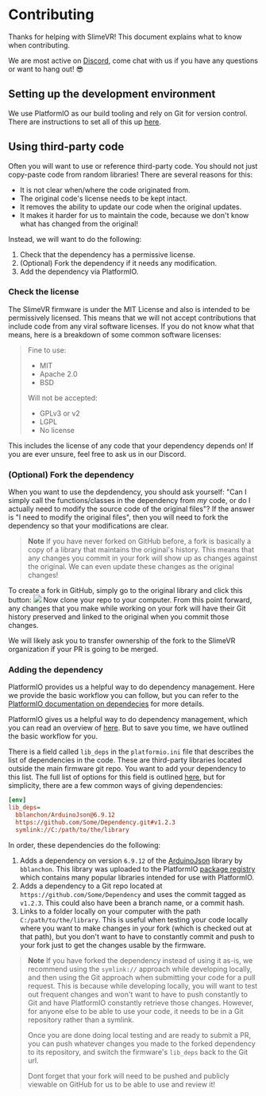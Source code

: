 # Contributing

Thanks for helping with SlimeVR! This document explains what to know when
contributing.

We are most active on [Discord](https://discord.gg/SlimeVR), come chat with us if you
have any questions or want to hang out! 😎

## Setting up the development environment

We use PlatformIO as our build tooling and rely on Git for version control. There are
instructions to set all of this up [here](https://docs.slimevr.dev/firmware/setup-and-install.html).

## Using third-party code

Often you will want to use or reference third-party code. You should not just
copy-paste code from random libraries! There are several reasons for this:

- It is not clear when/where the code originated from.
- The original code's license needs to be kept intact.
- It removes the ability to update our code when the original updates.
- It makes it harder for us to maintain the code, because we don't know what has changed
  from the original!

Instead, we will want to do the following:

1. Check that the dependency has a permissive license.
1. (Optional) Fork the dependency if it needs any modification.
1. Add the dependency via PlatformIO.

### Check the license

The SlimeVR firmware is under the MIT License and also is intended to be permissively
licensed. This means that we will not accept contributions that include code from any
viral software licenses. If you do not know what that means, here is a breakdown of some
common software licenses:

> Fine to use:
>
> - MIT
> - Apache 2.0
> - BSD
>
> Will not be accepted:
>
> - GPLv3 or v2
> - LGPL
> - No license

This includes the license of any code that your dependency depends on! If you are ever
unsure, feel free to ask us in our Discord.

### (Optional) Fork the dependency

When you want to use the depdendency, you should ask yourself: "Can I simply call the
functions/classes in the dependency from _my_ code, or do I actually need to modify the
source code of the original files"? If the answer is "I need to modify the original
files", then you will need to fork the dependency so that your modifications are clear.

> **Note**
> If you have never forked on GitHub before, a fork is basically a copy of a library that
> maintains the original's history. This means that any changes you commit in your fork
> will show up as changes against the original. We can even update these changes as the
> original changes!

To create a fork in GitHub, simply go to the original library and click this button:
![](https://docs.github.com/assets/cb-28613/images/help/repository/fork_button.png)
Now clone your repo to your computer. From this point forward, any changes that you
make while working on your fork will have their Git history preserved and linked to the
original when you commit those changes.

We will likely ask you to transfer ownership of the fork to the SlimeVR organization if
your PR is going to be merged.

### Adding the dependency

PlatformIO provides us a helpful way to do dependency management.
Here we provide the basic workflow you can follow, but you can refer to the
[PlatformIO documentation on dependecies][dep docs] for more details.

[dep docs]: https://docs.platformio.org/en/latest/librarymanager/dependencies.html

PlatformIO gives us a helpful way to do dependency management, which you can read an
overview of [here](https://docs.platformio.org/en/latest/librarymanager/dependencies.html).
But to save you time, we have outlined the basic workflow for you.

There is a field called `lib_deps` in the `platformio.ini` file that describes the list
of dependencies in the code. These are third-party libraries located outside the main
firmware git repo. You want to add your dependency to this list. The full list of
options for this field is outlined [here], but for simplicity, there are a few common
ways of giving dependencies:

[here]: https://docs.platformio.org/en/latest/core/userguide/pkg/cmd_install.html#cmd-pkg-install-specifications

```ini
[env]
lib_deps=
  bblanchon/ArduinoJson@6.9.12
  https://github.com/Some/Dependency.git#v1.2.3
  symlink://C:/path/to/the/library
```

In order, these dependencies do the following:

1. Adds a dependency on version `6.9.12` of the
   [ArduinoJson](https://registry.platformio.org/libraries/bblanchon/ArduinoJson)
   library by `bblanchon`. This library was uploaded to the PlatformIO
   [package registry](https://registry.platformio.org/search) which contains many popular
   libraries intended for use with PlatformIO.
1. Adds a dependency to a Git repo located at `https://github.com/Some/Dependency` and
   uses the commit tagged as `v1.2.3`. This could also have been a branch name, or a
   commit hash.
1. Links to a folder locally on your computer with the path `C:/path/to/the/library`.
   This is useful when testing your code locally where you want to make changes in your
   fork (which is checked out at that path), but you don't want to have to constantly
   commit and push to your fork just to get the changes usable by the firmware.

> **Note**
> If you have forked the dependency instead of using it as-is, we recommend using the
> `symlink://` approach while developing locally, and then using the Git approach when
> submitting your code for a pull request. This is because while developing locally,
> you will want to test out frequent changes and won't want to have to push constantly
> to Git and have PlatformIO constantly retrieve those changes. However, for anyone
> else to be able to use your code, it needs to be in a Git repository rather than a symlink.
>
> Once you are done doing local testing and are ready to submit a PR, you can push
> whatever changes you made to the forked dependency to its repository, and switch the
> firmware's `lib_deps` back to the Git url.
>
> Dont forget that your fork will need to be pushed and publicly viewable on GitHub for
> us to be able to use and review it!
